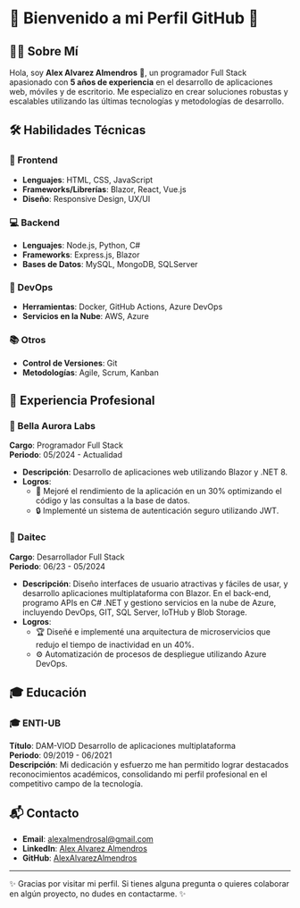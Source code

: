 # 🚀 **Bienvenido a mi Perfil GitHub** 🎉

## 👨‍💻 Sobre Mí

Hola, soy **Alex Alvarez Almendros** 👋, un programador Full Stack apasionado con **5 años de experiencia** en el desarrollo de aplicaciones web, móviles y de escritorio. Me especializo en crear soluciones robustas y escalables utilizando las últimas tecnologías y metodologías de desarrollo.

## 🛠️ Habilidades Técnicas

### 🎨 Frontend
- **Lenguajes**: HTML, CSS, JavaScript
- **Frameworks/Librerías**: Blazor, React, Vue.js
- **Diseño**: Responsive Design, UX/UI

### 💻 Backend
- **Lenguajes**: Node.js, Python, C#
- **Frameworks**: Express.js, Blazor
- **Bases de Datos**: MySQL, MongoDB, SQLServer

### 🚀 DevOps
- **Herramientas**: Docker, GitHub Actions, Azure DevOps
- **Servicios en la Nube**: AWS, Azure

### 📚 Otros
- **Control de Versiones**: Git
- **Metodologías**: Agile, Scrum, Kanban

## 💼 Experiencia Profesional

### 🌟 Bella Aurora Labs
**Cargo**: Programador Full Stack  
**Periodo**: 05/2024 - Actualidad

- **Descripción**: Desarrollo de aplicaciones web utilizando Blazor y .NET 8.
- **Logros**:
  - 🚀 Mejoré el rendimiento de la aplicación en un 30% optimizando el código y las consultas a la base de datos.
  - 🔒 Implementé un sistema de autenticación seguro utilizando JWT.

### 🌟 Daitec
**Cargo**: Desarrollador Full Stack  
**Periodo**: 06/23 - 05/2024

- **Descripción**: Diseño interfaces de usuario atractivas y fáciles de usar, y desarrollo aplicaciones multiplataforma con Blazor. En el back-end, programo APIs en C# .NET y gestiono servicios en la nube de Azure, incluyendo DevOps, GIT, SQL Server, IoTHub y Blob Storage.
- **Logros**:
  - 🏆 Diseñé e implementé una arquitectura de microservicios que redujo el tiempo de inactividad en un 40%.
  - ⚙️ Automatización de procesos de despliegue utilizando Azure DevOps.

## 🎓 Educación

### 🎓 ENTI-UB
**Título**: DAM-VIOD Desarrollo de aplicaciones multiplataforma  
**Periodo**: 09/2019 - 06/2021  
**Descripción**: Mi dedicación y esfuerzo me han permitido lograr destacados reconocimientos académicos, consolidando mi perfil profesional en el competitivo campo de la tecnología.

## 📬 Contacto

- **Email**: [alexalmendrosal@gmail.com](mailto:alexalmendrosal@gmail.com)
- **LinkedIn**: [Alex Alvarez Almendros](https://www.linkedin.com/in/alexalvarezalmendros)
- **GitHub**: [AlexAlvarezAlmendros](https://github.com/AlexAlvarezAlmendros)

---

✨ Gracias por visitar mi perfil. Si tienes alguna pregunta o quieres colaborar en algún proyecto, no dudes en contactarme. ✨
